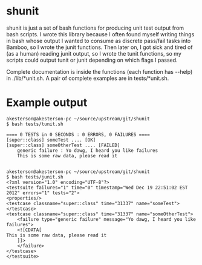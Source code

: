 shunit
======

shunit is just a set of bash functions for producing unit test output from bash scripts. I wrote this library because I often found myself writing things in bash whose output I wanted to consume as discrete pass/fail tasks into Bamboo, so I wrote the junit functions. Then later on, I got sick and tired of (as a human) reading junit output, so I wrote the tunit functions, so my scripts could output tunit or junit depending on which flags I passed.

Complete documentation is inside the functions (each function has --help) in ./lib/*unit.sh. A pair of complete examples are in tests/*unit.sh.

Example output
==============

    akesterson@akesterson-pc ~/source/upstream/git/shunit
    $ bash tests/tunit.sh

    ==== 0 TESTS in 0 SECONDS : 0 ERRORS, 0 FAILURES ====
    [super::class] someTest .... [OK]
    [super::class] someOtherTest .... [FAILED]
	    generic failure : Yo dawg, I heard you like failures
	    This is some raw data, please read it


    akesterson@akesterson-pc ~/source/upstream/git/shunit
    $ bash tests/junit.sh
    <?xml version="1.0" encoding="UTF-8"?>
    <testsuite failures="1" time="0" timestamp="Wed Dec 19 22:51:02 EST 2012" errors="1" tests="2">
	<properties/>
	<testcase classname="super::class" time="31337" name="someTest">
	</testcase>
	<testcase classname="super::class" time="31337" name="someOtherTest">
	    <failure type="generic failure" message="Yo dawg, I heard you like failures">
		<![CDATA[
    This is some raw data, please read it
		]]>
	    </failure>
	</testcase>
    </testsuite>
